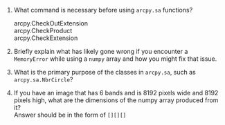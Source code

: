1. What command is necessary before using ```arcpy.sa``` functions?  
  
    arcpy.CheckOutExtension  
    arcpy.CheckProduct  
    arcpy.CheckExtension  
  
2. Briefly explain what has likely gone wrong if you encounter a ```MemoryError``` while using a ```numpy``` array and how you might fix that issue.  
  
3. What is the primary purpose of the classes in ```arcpy.sa```, such as ```arcpy.sa.NbrCircle```?  
  
4. If you have an image that has 6 bands and is 8192 pixels wide and 8192 pixels high, what are the dimensions of the numpy array produced from it?  
Answer should be in the form of ```[][][]```  
